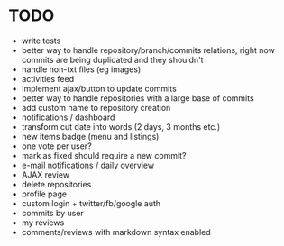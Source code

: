 # TODO

* write tests
* better way to handle repository/branch/commits relations, 
  right now commits are being duplicated and they shouldn't
* handle non-txt files (eg images)
* activities feed
* implement ajax/button to update commits
* better way to handle repositories with a large base of commits
* add custom name to repository creation
* notifications / dashboard
* transform cut date into words (2 days, 3 months etc.)
* new items badge (menu and listings)
* one vote per user? 
* mark as fixed should require a new commit?
* e-mail notifications / daily overview
* AJAX review
* delete repositories
* profile page
* custom login + twitter/fb/google auth
* commits by user
* my reviews
* comments/reviews with markdown syntax enabled
